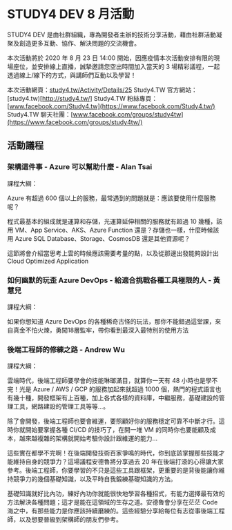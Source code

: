 # STUDY4 DEV 8 月活動

STUDY4 DEV 是由社群組織，專為開發者主辦的技術分享活動，藉由社群活動凝聚及創造更多互動、協作、解決問題的交流機會。

本次活動將於 2020 年 8 月 23 日 14:00 開始，因應疫情本次活動安排有限的現場座位，並安排線上直播，誠摯邀請您空出時間加入當天的 3 場精彩議程，一起透過線上/線下的方式，與講師們互動以及學習！

本次活動網頁：[study4.tw/Activity/Details/25](http://study4.tw/Activity/Details/25)
Study4.TW 官方網站：[study4.tw)[http://study4.tw/]
Study4.TW 粉絲專頁：[www.facebook.com/Study4.tw](https://www.facebook.com/Study4.tw/)
Study4.TW 聊天社團：[www.facebook.com/groups/study4tw](https://www.facebook.com/groups/study4tw/)

## 活動議程

### 架構這件事 - Azure 可以幫助什麼 - Alan Tsai

課程大綱：

Azure 有超過 600 個以上的服務，最常遇到的問題就是：應該要使用什麼服務呢？

程式最基本的組成就是運算和存儲，光運算延伸相關的服務就有超過 10 幾種，該用 VM、App Service、AKS、Azure Function 還是？存儲也一樣，什麼時候該用 Azure SQL Database、Storage、CosmosDB 還是其他資源呢？

這節將會介紹當思考上雲的時候應該需要考量的點，以及從那邊出發能夠設計出 Cloud Optimized Application

### 如何幽默的玩歪 Azure DevOps - 給適合挑戰各種工具極限的人 - 黃慧兒

課程大綱：

如果你想知道 Azure DevOps 的各種稀奇古怪的玩法，那你不能錯過這堂課，來自真金不怕火煉，勇闖18層監牢，帶你看到最深入最特別的使用方法

### 後端工程師的修練之路 - Andrew Wu

課程大綱：

雲端時代，後端工程師要學會的技能琳瑯滿目，就算你一天有 48 小時也是學不完！光是 Azure / AWS / GCP 的服務加起來就超過 1000 個，熱門的程式語言也有幾十種，開發框架有上百種，加上各式各樣的資料庫，中繼服務，基礎建設的管理工具，網路建設的管理工具等等...。

除了會開發，後端工程師也要會維運，要照顧好你的服務穩定可靠不中斷才行。這時你就開始要掌握各種 CI/CD 的技巧了，在開一堆 VM 的同時你也要能顧及成本，越來越複雜的架構就開始考驗你設計跟維運的能力...

這些實在都學不完啊！在後端開發技術百家爭鳴的時代，你到底該掌握那些技能才能維持自身的競爭力？這場議程安德魯將分享過去 20 年在後端打滾的心得讓大家參考。後端工程師，你要學習的不只是這些工具跟框架，更重要的是背後能讓你維持競爭力的幾個基礎知識，以及平時自我鍛練基礎知識的方法。

基礎知識就好比內功，練好內功你就能很快地學習各種招式，有能力選擇最有效的方法解決各種問題；這才是能在這領域的生存之道。安德魯會分享在茫茫 Code 海之中，有那些能力是你應該持續磨練的。這些經驗分享給每位有志從事後端工程師，以及想要晉級到架構師的朋友們參考。
